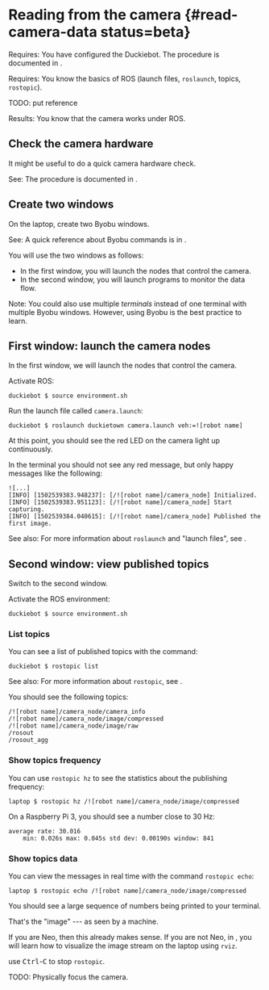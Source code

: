 # Reading from the camera {#read-camera-data status=beta}


<div class='requirements' markdown='1'>

Requires: You have configured the Duckiebot.
The procedure is documented in [](#setup-duckiebot).

Requires: You know the basics of ROS (launch files, `roslaunch`, topics, `rostopic`).

TODO: put reference

Results: You know that the camera works under ROS.

</div>


## Check the camera hardware

It might be useful to do a quick camera hardware check.

See: The procedure is documented in [](#camera-hardware-check).

## Create two windows

On the laptop, create two Byobu windows.

See: A quick reference about Byobu commands is in [](#byobu).

You will use the two windows as follows:

- In the first window, you will launch the nodes that control the camera.
- In the second window, you will launch programs to monitor the data flow.


Note: You could also use multiple *terminals* instead of one terminal with multiple Byobu
windows. However, using Byobu is the best practice to learn.

## First window: launch the camera nodes

In the first window, we will launch the nodes that control the camera.

Activate ROS:

    duckiebot $ source environment.sh

Run the launch file called `camera.launch`:

    duckiebot $ roslaunch duckietown camera.launch veh:=![robot name]

At this point, you should see the red LED on the camera light up continuously.

In the terminal you should not see any red message, but only happy messages like the following:

    ![...]
    [INFO] [1502539383.948237]: [/![robot name]/camera_node] Initialized.
    [INFO] [1502539383.951123]: [/![robot name]/camera_node] Start capturing.
    [INFO] [1502539384.040615]: [/![robot name]/camera_node] Published the first image.


See also: For more information about `roslaunch` and "launch files", see [](#roslaunch).

## Second window: view published topics

Switch to the second window.

Activate the ROS environment:

    duckiebot $ source environment.sh

### List topics

You can see a list of published topics with the command:

    duckiebot $ rostopic list

See also: For more information about `rostopic`, see [](#rostopic).

You should see the following topics:

    /![robot name]/camera_node/camera_info
    /![robot name]/camera_node/image/compressed
    /![robot name]/camera_node/image/raw
    /rosout
    /rosout_agg

### Show topics frequency

You can use `rostopic hz` to see the statistics about the publishing frequency:

    laptop $ rostopic hz /![robot name]/camera_node/image/compressed

On a Raspberry Pi 3, you should see a number close to 30 Hz:

    average rate: 30.016
        min: 0.026s max: 0.045s std dev: 0.00190s window: 841

### Show topics data

You can view the messages in real time with the command `rostopic echo`:

    laptop $ rostopic echo /![robot name]/camera_node/image/compressed

You should see a large sequence of numbers being printed to your terminal.

That's the "image" --- as seen by a machine.

If you are Neo, then this already makes sense. If you are not Neo, in
[](#rc-cam-launched-remotely), you will learn how to visualize the image stream
on the laptop  using `rviz`.


use <kbd>Ctrl</kbd>-<kbd>C</kbd> to stop `rostopic`.


TODO: Physically focus the camera.
